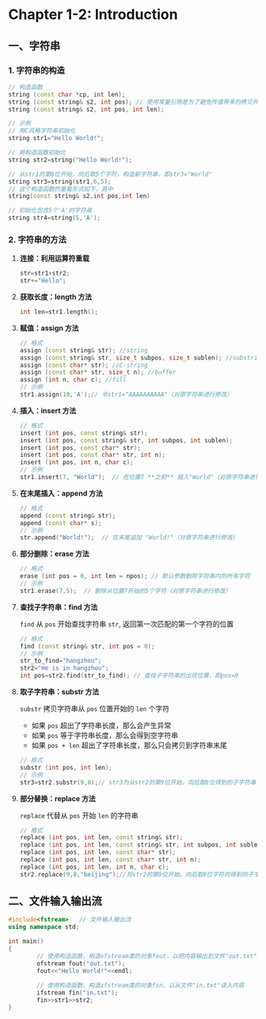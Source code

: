# Chapter 1-2: Introduction

## 一、字符串

### 1. 字符串的构造

```cpp
// 构造函数
string (const char *cp, int len);
string (const string& s2, int pos); // 使用常量引用是为了避免传值带来的拷贝开销
string (const string& s2, int pos, int len);

// 示例
// 用C风格字符串初始化
string str1="Hello World!";

// 用构造函数初始化
string str2=string("Hello World!");

// 从str1的第6位开始，向后取5个字符，构造新字符串，即str3="World"
string str3=string(str1,6,5);
// 这个构造函数的重载形式如下，其中
string(const string& s2,int pos,int len)

// 初始化包含5个'A'的字符串
string str4=string(5,'A');
```

### 2. 字符串的方法

1. **连接：利用运算符重载**
    
    ```cpp
    str=str1+str2;
    str+="Hello";
    ```
    
2. **获取长度：length 方法**
    
    ```cpp
    int len=str1.length();
    ```
    
3. **赋值：assign 方法**
    
    ```cpp
    // 格式
    assign (const string& str); //string 
    assign (const string& str, size_t subpos, size_t sublen); //substring 
    assign (const char* str); //C-string 
    assign (const char* str, size_t n); //buffer 
    assign (int n, char c); //fill
    // 示例
    str1.assign(10,'A');// 令str1="AAAAAAAAAA"（对原字符串进行修改）
    ```
    
4. **插入：insert 方法**
    
    ```cpp
    // 格式
    insert (int pos, const string& str);
    insert (int pos, const string& str, int subpos, int sublen); 
    insert (int pos, const char* str); 
    insert (int pos, const char* str, int n); 
    insert (int pos, int n, char c);
    // 示例
    str1.insert(7, "World");  // 在位置7 **之前** 插入"World"（对原字符串进行修改）
    ```
    
5. **在末尾插入：append 方法**
    
    ```cpp
    // 格式
    append (const string& str);
    append (const char* s);
    // 示例
    str.append("World!");  // 在末尾追加 "World!"（对原字符串进行修改）
    ```
    
6. **部分删除：erase 方法**
    
    ```cpp
    // 格式
    erase (int pos = 0, int len = npos); // 默认参数删除字符串内的所有字符
    // 示例
    str1.erase(7,5);  // 删除从位置7开始的5个字符（对原字符串进行修改）
    ```
    
7. **查找子字符串：find 方法**
    
     `find` 从 `pos` 开始查找字符串 `str`, 返回第一次匹配的第一个字符的位置
    
    ```cpp
    // 格式
    find (const string& str, int pos = 0);
    // 示例
    str_to_find="hangzhou";
    str2="He is in hangzhou";
    int pos=str2.find(str_to_find); // 查找子字符串的出现位置，即pos=9
    ```
    
8. **取子字符串：substr 方法**
    
    `substr` 拷贝字符串从 `pos` 位置开始的 `len` 个字符
    
    - 如果 `pos` 超出了字符串长度，那么会产生异常
    - 如果 `pos` 等于字符串长度，那么会得到空字符串
    - 如果 `pos + len` 超出了字符串长度，那么只会拷贝到字符串末尾
    
    ```cpp
    // 格式
    substr (int pos, int len);
    // 示例
    str3=str2.substr(9,8);// str3为从str2的第9位开始，向后取8位得到的子字符串（原字符串不变
    ```
    
9. **部分替换：replace 方法**
    
    `replace` 代替从 `pos` 开始 `len` 的字符串
    
    ```cpp
    // 格式
    replace (int pos, int len, const string& str);
    replace (int pos, int len, const string& str, int subpos, int sublen); 
    replace (int pos, int len, const char* str); 
    replace (int pos, int len, const char* str, int n); 
    replace (int pos, int len, int n, char c);
    str2.replace(9,8,"beijing");//将str2的第9位开始，向后取8位字符的得到的子字符串替换为"beijing"（对原字符串进行修改）
    ```
    

## 二、文件输入输出流

```cpp
#include<fstream>   // 文件输入输出流
using namespace std;

int main()
{
		// 使用构造函数，构造ofstream类的对象fout，以把内容输出到文件"out.txt"
		ofstream fout("out.txt");
		fout<<"Hello World!"<<endl;
		
		// 使用构造函数，构造ifstream类的对象fin，以从文件"in.txt"读入内容
		ifstream fin("in.txt");
		fin>>str1>>str2;
}
```